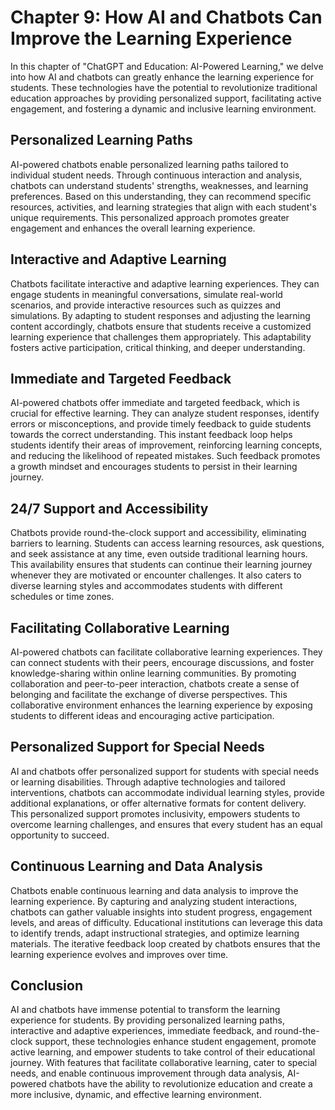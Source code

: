 Chapter 9: How AI and Chatbots Can Improve the Learning Experience
==================================================================

In this chapter of "ChatGPT and Education: AI-Powered Learning," we delve into how AI and chatbots can greatly enhance the learning experience for students. These technologies have the potential to revolutionize traditional education approaches by providing personalized support, facilitating active engagement, and fostering a dynamic and inclusive learning environment.

Personalized Learning Paths
---------------------------

AI-powered chatbots enable personalized learning paths tailored to individual student needs. Through continuous interaction and analysis, chatbots can understand students' strengths, weaknesses, and learning preferences. Based on this understanding, they can recommend specific resources, activities, and learning strategies that align with each student's unique requirements. This personalized approach promotes greater engagement and enhances the overall learning experience.

Interactive and Adaptive Learning
---------------------------------

Chatbots facilitate interactive and adaptive learning experiences. They can engage students in meaningful conversations, simulate real-world scenarios, and provide interactive resources such as quizzes and simulations. By adapting to student responses and adjusting the learning content accordingly, chatbots ensure that students receive a customized learning experience that challenges them appropriately. This adaptability fosters active participation, critical thinking, and deeper understanding.

Immediate and Targeted Feedback
-------------------------------

AI-powered chatbots offer immediate and targeted feedback, which is crucial for effective learning. They can analyze student responses, identify errors or misconceptions, and provide timely feedback to guide students towards the correct understanding. This instant feedback loop helps students identify their areas of improvement, reinforcing learning concepts, and reducing the likelihood of repeated mistakes. Such feedback promotes a growth mindset and encourages students to persist in their learning journey.

24/7 Support and Accessibility
------------------------------

Chatbots provide round-the-clock support and accessibility, eliminating barriers to learning. Students can access learning resources, ask questions, and seek assistance at any time, even outside traditional learning hours. This availability ensures that students can continue their learning journey whenever they are motivated or encounter challenges. It also caters to diverse learning styles and accommodates students with different schedules or time zones.

Facilitating Collaborative Learning
-----------------------------------

AI-powered chatbots can facilitate collaborative learning experiences. They can connect students with their peers, encourage discussions, and foster knowledge-sharing within online learning communities. By promoting collaboration and peer-to-peer interaction, chatbots create a sense of belonging and facilitate the exchange of diverse perspectives. This collaborative environment enhances the learning experience by exposing students to different ideas and encouraging active participation.

Personalized Support for Special Needs
--------------------------------------

AI and chatbots offer personalized support for students with special needs or learning disabilities. Through adaptive technologies and tailored interventions, chatbots can accommodate individual learning styles, provide additional explanations, or offer alternative formats for content delivery. This personalized support promotes inclusivity, empowers students to overcome learning challenges, and ensures that every student has an equal opportunity to succeed.

Continuous Learning and Data Analysis
-------------------------------------

Chatbots enable continuous learning and data analysis to improve the learning experience. By capturing and analyzing student interactions, chatbots can gather valuable insights into student progress, engagement levels, and areas of difficulty. Educational institutions can leverage this data to identify trends, adapt instructional strategies, and optimize learning materials. The iterative feedback loop created by chatbots ensures that the learning experience evolves and improves over time.

Conclusion
----------

AI and chatbots have immense potential to transform the learning experience for students. By providing personalized learning paths, interactive and adaptive experiences, immediate feedback, and round-the-clock support, these technologies enhance student engagement, promote active learning, and empower students to take control of their educational journey. With features that facilitate collaborative learning, cater to special needs, and enable continuous improvement through data analysis, AI-powered chatbots have the ability to revolutionize education and create a more inclusive, dynamic, and effective learning environment.
